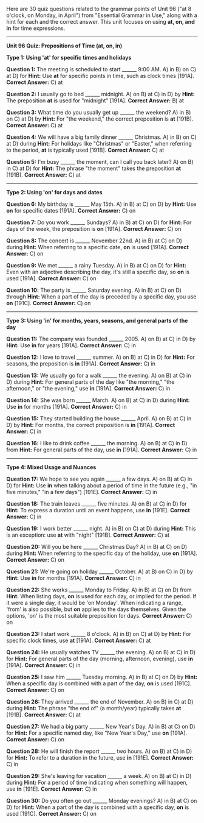 Here are 30 quiz questions related to the grammar points of Unit 96 ("at 8 o'clock, on Monday, in April") from "Essential Grammar in Use," along with a hint for each and the correct answer. This unit focuses on using **at, on, and in** for time expressions.

---

**Unit 96 Quiz: Prepositions of Time (at, on, in)**

**Type 1: Using 'at' for specific times and holidays**

**Question 1:** The meeting is scheduled to start ______ 9:00 AM.
A) in
B) on
C) at
D) for
**Hint:** Use **at** for specific points in time, such as clock times [191A].
****Correct Answer:**** C) at

**Question 2:** I usually go to bed ______ midnight.
A) on
B) at
C) in
D) by
**Hint:** The preposition **at** is used for "midnight" [191A].
****Correct Answer:**** B) at

**Question 3:** What time do you usually get up ______ the weekend?
A) in
B) on
C) at
D) by
**Hint:** For "the weekend," the correct preposition is **at** [191B].
****Correct Answer:**** C) at

**Question 4:** We will have a big family dinner ______ Christmas.
A) in
B) on
C) at
D) during
**Hint:** For holidays like "Christmas" or "Easter," when referring to the period, **at** is typically used [191B].
****Correct Answer:**** C) at

**Question 5:** I'm busy ______ the moment, can I call you back later?
A) on
B) in
C) at
D) for
**Hint:** The phrase "the moment" takes the preposition **at** [191B].
****Correct Answer:**** C) at

---

**Type 2: Using 'on' for days and dates**

**Question 6:** My birthday is ______ May 15th.
A) in
B) at
C) on
D) by
**Hint:** Use **on** for specific dates [191A].
****Correct Answer:**** C) on

**Question 7:** Do you work ______ Sundays?
A) in
B) at
C) on
D) for
**Hint:** For days of the week, the preposition is **on** [191A].
****Correct Answer:**** C) on

**Question 8:** The concert is ______ November 22nd.
A) in
B) at
C) on
D) during
**Hint:** When referring to a specific date, **on** is used [191A].
****Correct Answer:**** C) on

**Question 9:** We met ______ a rainy Tuesday.
A) in
B) at
C) on
D) for
**Hint:** Even with an adjective describing the day, it's still a specific day, so **on** is used [191A].
****Correct Answer:**** C) on

**Question 10:** The party is ______ Saturday evening.
A) in
B) at
C) on
D) through
**Hint:** When a part of the day is preceded by a specific day, you use **on** [191C].
****Correct Answer:**** C) on

---

**Type 3: Using 'in' for months, years, seasons, and general parts of the day**

**Question 11:** The company was founded ______ 2005.
A) on
B) at
C) in
D) by
**Hint:** Use **in** for years [191A].
****Correct Answer:**** C) in

**Question 12:** I love to travel ______ summer.
A) on
B) at
C) in
D) for
**Hint:** For seasons, the preposition is **in** [191A].
****Correct Answer:**** C) in

**Question 13:** We usually go for a walk ______ the evening.
A) on
B) at
C) in
D) during
**Hint:** For general parts of the day like "the morning," "the afternoon," or "the evening," use **in** [191A].
****Correct Answer:**** C) in

**Question 14:** She was born ______ March.
A) on
B) at
C) in
D) during
**Hint:** Use **in** for months [191A].
****Correct Answer:**** C) in

**Question 15:** They started building the house ______ April.
A) on
B) at
C) in
D) by
**Hint:** For months, the correct preposition is **in** [191A].
****Correct Answer:**** C) in

**Question 16:** I like to drink coffee ______ the morning.
A) on
B) at
C) in
D) from
**Hint:** For general parts of the day, use **in** [191A].
****Correct Answer:**** C) in

---

**Type 4: Mixed Usage and Nuances**

**Question 17:** We hope to see you again ______ a few days.
A) on
B) at
C) in
D) for
**Hint:** Use **in** when talking about a period of time in the future (e.g., "in five minutes," "in a few days") [191E].
****Correct Answer:**** C) in

**Question 18:** The train leaves ______ five minutes.
A) on
B) at
C) in
D) for
**Hint:** To express a duration until an event happens, use **in** [191E].
****Correct Answer:**** C) in

**Question 19:** I work better ______ night.
A) in
B) on
C) at
D) during
**Hint:** This is an exception: use **at** with "night" [191B].
****Correct Answer:**** C) at

**Question 20:** Will you be here ______ Christmas Day?
A) in
B) at
C) on
D) during
**Hint:** When referring to the specific day of the holiday, use **on** [191A].
****Correct Answer:**** C) on

**Question 21:** We're going on holiday ______ October.
A) at
B) on
C) in
D) by
**Hint:** Use **in** for months [191A].
****Correct Answer:**** C) in

**Question 22:** She works ______ Monday to Friday.
A) in
B) at
C) on
D) from
**Hint:** When listing days, **on** is used for each day, or implied for the period. If it were a single day, it would be 'on Monday'. When indicating a range, 'from' is also possible, but **on** applies to the days themselves. Given the options, 'on' is the most suitable preposition for days.
****Correct Answer:**** C) on

**Question 23:** I start work ______ 8 o'clock.
A) in
B) on
C) at
D) by
**Hint:** For specific clock times, use **at** [191A].
****Correct Answer:**** C) at

**Question 24:** He usually watches TV ______ the evening.
A) on
B) at
C) in
D) for
**Hint:** For general parts of the day (morning, afternoon, evening), use **in** [191A].
****Correct Answer:**** C) in

**Question 25:** I saw him ______ Tuesday morning.
A) in
B) at
C) on
D) by
**Hint:** When a specific day is combined with a part of the day, **on** is used [191C].
****Correct Answer:**** C) on

**Question 26:** They arrived ______ the end of November.
A) on
B) in
C) at
D) during
**Hint:** The phrase "the end of" (a month/year) typically takes **at** [191B].
****Correct Answer:**** C) at

**Question 27:** We had a big party ______ New Year's Day.
A) in
B) at
C) on
D) for
**Hint:** For a specific named day, like "New Year's Day," use **on** [191A].
****Correct Answer:**** C) on

**Question 28:** He will finish the report ______ two hours.
A) on
B) at
C) in
D) for
**Hint:** To refer to a duration in the future, use **in** [191E].
****Correct Answer:**** C) in

**Question 29:** She's leaving for vacation ______ a week.
A) on
B) at
C) in
D) during
**Hint:** For a period of time indicating when something will happen, use **in** [191E].
****Correct Answer:**** C) in

**Question 30:** Do you often go out ______ Monday evenings?
A) in
B) at
C) on
D) for
**Hint:** When a part of the day is combined with a specific day, **on** is used [191C].
****Correct Answer:**** C) on